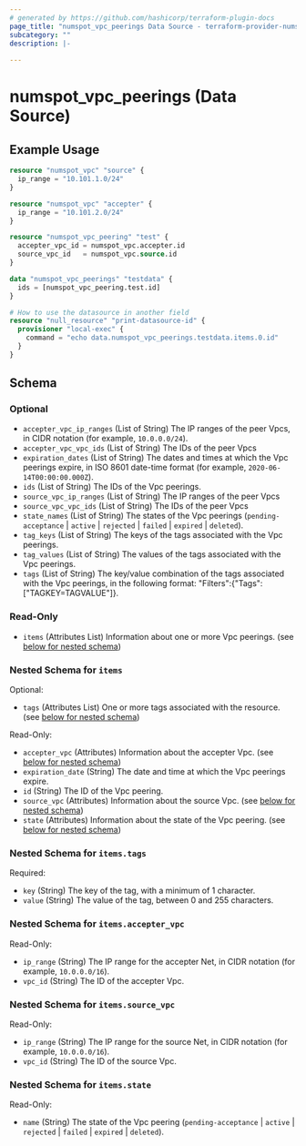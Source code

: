 ```yaml
---
# generated by https://github.com/hashicorp/terraform-plugin-docs
page_title: "numspot_vpc_peerings Data Source - terraform-provider-numspot"
subcategory: ""
description: |-
  
---
```


# numspot_vpc_peerings (Data Source)



## Example Usage

```terraform
resource "numspot_vpc" "source" {
  ip_range = "10.101.1.0/24"
}

resource "numspot_vpc" "accepter" {
  ip_range = "10.101.2.0/24"
}

resource "numspot_vpc_peering" "test" {
  accepter_vpc_id = numspot_vpc.accepter.id
  source_vpc_id   = numspot_vpc.source.id
}

data "numspot_vpc_peerings" "testdata" {
  ids = [numspot_vpc_peering.test.id]
}

# How to use the datasource in another field
resource "null_resource" "print-datasource-id" {
  provisioner "local-exec" {
    command = "echo data.numspot_vpc_peerings.testdata.items.0.id"
  }
}
```

<!-- schema generated by tfplugindocs -->
## Schema

### Optional

- `accepter_vpc_ip_ranges` (List of String) The IP ranges of the peer Vpcs, in CIDR notation (for example, `10.0.0.0/24`).
- `accepter_vpc_vpc_ids` (List of String) The IDs of the peer Vpcs
- `expiration_dates` (List of String) The dates and times at which the Vpc peerings expire, in ISO 8601 date-time format (for example, `2020-06-14T00:00:00.000Z`).
- `ids` (List of String) The IDs of the Vpc peerings.
- `source_vpc_ip_ranges` (List of String) The IP ranges of the peer Vpcs
- `source_vpc_vpc_ids` (List of String) The IDs of the peer Vpcs
- `state_names` (List of String) The states of the Vpc peerings (`pending-acceptance` \| `active` \| `rejected` \| `failed` \| `expired` \| `deleted`).
- `tag_keys` (List of String) The keys of the tags associated with the Vpc peerings.
- `tag_values` (List of String) The values of the tags associated with the Vpc peerings.
- `tags` (List of String) The key/value combination of the tags associated with the Vpc peerings, in the following format: "Filters":{"Tags":["TAGKEY=TAGVALUE"]}.

### Read-Only

- `items` (Attributes List) Information about one or more Vpc peerings. (see [below for nested schema](#nestedatt--items))

<a id="nestedatt--items"></a>
### Nested Schema for `items`

Optional:

- `tags` (Attributes List) One or more tags associated with the resource. (see [below for nested schema](#nestedatt--items--tags))

Read-Only:

- `accepter_vpc` (Attributes) Information about the accepter Vpc. (see [below for nested schema](#nestedatt--items--accepter_vpc))
- `expiration_date` (String) The date and time at which the Vpc peerings expire.
- `id` (String) The ID of the Vpc peering.
- `source_vpc` (Attributes) Information about the source Vpc. (see [below for nested schema](#nestedatt--items--source_vpc))
- `state` (Attributes) Information about the state of the Vpc peering. (see [below for nested schema](#nestedatt--items--state))

<a id="nestedatt--items--tags"></a>
### Nested Schema for `items.tags`

Required:

- `key` (String) The key of the tag, with a minimum of 1 character.
- `value` (String) The value of the tag, between 0 and 255 characters.


<a id="nestedatt--items--accepter_vpc"></a>
### Nested Schema for `items.accepter_vpc`

Read-Only:

- `ip_range` (String) The IP range for the accepter Net, in CIDR notation (for example, `10.0.0.0/16`).
- `vpc_id` (String) The ID of the accepter Vpc.


<a id="nestedatt--items--source_vpc"></a>
### Nested Schema for `items.source_vpc`

Read-Only:

- `ip_range` (String) The IP range for the source Net, in CIDR notation (for example, `10.0.0.0/16`).
- `vpc_id` (String) The ID of the source Vpc.


<a id="nestedatt--items--state"></a>
### Nested Schema for `items.state`

Read-Only:

- `name` (String) The state of the Vpc peering (`pending-acceptance` \| `active` \| `rejected` \| `failed` \| `expired` \| `deleted`).
